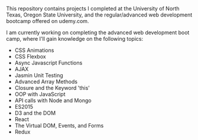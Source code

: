 This repository contains projects I completed at the University of North Texas, Oregon State University, and the regular/advanced web development bootcamp offered on udemy.com.

I am currently working on completing the advanced web development boot camp, where I'll gain knowledge on the following topics:
- CSS Animations
- CSS Flexbox
- Async Javascript Functions
- AJAX
- Jasmin Unit Testing
- Advanced Array Methods
- Closure and the Keyword 'this'
- OOP with JavaScript
- API calls with Node and Mongo
- ES2015
- D3 and the DOM
- React
- The Virtual DOM, Events, and Forms
- Redux
